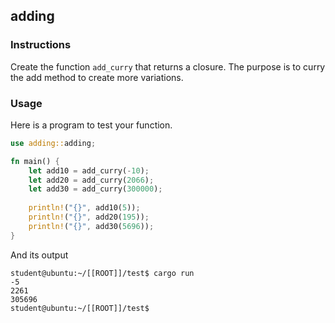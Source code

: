 ## adding

### Instructions

Create the function `add_curry` that returns a closure.
The purpose is to curry the add method to create more variations.

### Usage

Here is a program to test your function.

```rust
use adding::adding;

fn main() {
    let add10 = add_curry(-10);
    let add20 = add_curry(2066);
    let add30 = add_curry(300000);
    
    println!("{}", add10(5));
    println!("{}", add20(195));
    println!("{}", add30(5696));
}
```

And its output

```console
student@ubuntu:~/[[ROOT]]/test$ cargo run
-5
2261
305696
student@ubuntu:~/[[ROOT]]/test$
```
